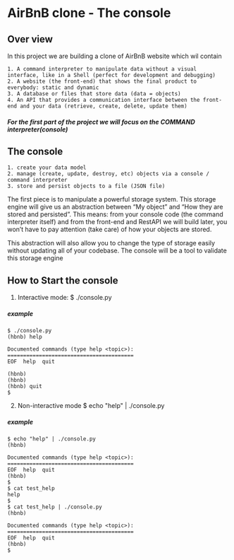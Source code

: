 #               AirBnB clone - The console

## Over view
In this project we are building a clone of AirBnB website which wil contain

    1. A command interpreter to manipulate data without a visual interface, like in a Shell (perfect for development and debugging)
    2. A website (the front-end) that shows the final product to everybody: static and dynamic
    3. A database or files that store data (data = objects)
    4. An API that provides a communication interface between the front-end and your data (retrieve, create, delete, update them)

##### For the first part of the project we will focus on the COMMAND interpreter(console)
## The console
    1. create your data model
    2. manage (create, update, destroy, etc) objects via a console / command interpreter
    3. store and persist objects to a file (JSON file)

The first piece is to manipulate a powerful storage system. This storage engine will give us an abstraction between “My object” and “How they are stored and persisted”. This means: from your console code (the command interpreter itself) and from the front-end and RestAPI we will build later, you won’t have to pay attention (take care) of how your objects are stored.

This abstraction will also allow you to change the type of storage easily without updating all of your codebase.
The console will be a tool to validate this storage engine

## How to Start the console

1. Interactive mode:
    $ ./console.py
##### example
```
$ ./console.py
(hbnb) help

Documented commands (type help <topic>):
========================================
EOF  help  quit

(hbnb) 
(hbnb) 
(hbnb) quit
$

```
2. Non-interactive mode
    $ echo "help" | ./console.py
##### example
```
$ echo "help" | ./console.py
(hbnb)

Documented commands (type help <topic>):
========================================
EOF  help  quit
(hbnb) 
$
$ cat test_help
help
$
$ cat test_help | ./console.py
(hbnb)

Documented commands (type help <topic>):
========================================
EOF  help  quit
(hbnb) 
$
```